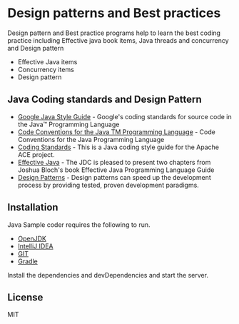 # Design patterns and Best practices

Design pattern and Best practice programs help to learn the best coding practice including Effective java book items, Java threads and concurrency and Design pattern

- Effective Java items
- Concurrency items
- Design pattern


## Java Coding standards and Design Pattern

- [Google Java Style Guide](https://google.github.io/styleguide/javaguide.html) - Google's coding standards for source code in the Java™ Programming Language
- [Code Conventions for the Java TM Programming Language](https://www.oracle.com/java/technologies/javase/codeconventions-contents.html)  - Code Conventions for the Java Programming Language
- [Coding Standards](https://ace.apache.org/docs/coding-standards.html) - This is a Java coding style guide for the Apache ACE project.
- [Effective Java](https://www.oracle.com/java/technologies/effectivejava.html) - The JDC is pleased to present two chapters from Joshua Bloch's book Effective Java Programming Language Guide
- [Design Patterns](https://sourcemaking.com/design_patterns) - Design patterns can speed up the development process by providing tested, proven development paradigms. 


## Installation

Java Sample coder requires the following to run.

- [OpenJDK](https://openjdk.java.net/install/)
- [IntelliJ IDEA](https://www.jetbrains.com/idea/)
- [GIT](https://git-scm.com/downloads)
- [Gradle](https://docs.gradle.org/current/userguide/installation.html)




Install the dependencies and devDependencies and start the server.

## License

MIT


